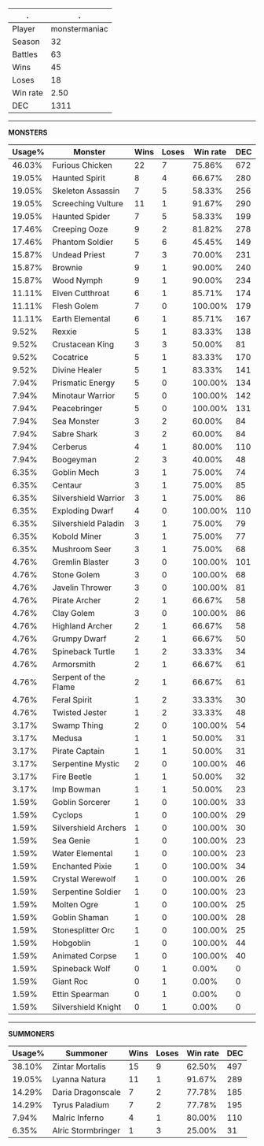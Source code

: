 .|.
|-|-
Player|monstermaniac
Season|32
Battles|63
Wins|45
Loses|18
Win rate|2.50
DEC|1311

---
**MONSTERS**

Usage%|Monster|Wins|Loses|Win rate|DEC|
-|-|-|-|-|-|
46.03%|Furious Chicken|22|7|75.86%|672|
19.05%|Haunted Spirit|8|4|66.67%|280|
19.05%|Skeleton Assassin|7|5|58.33%|256|
19.05%|Screeching Vulture|11|1|91.67%|290|
19.05%|Haunted Spider|7|5|58.33%|199|
17.46%|Creeping Ooze|9|2|81.82%|278|
17.46%|Phantom Soldier|5|6|45.45%|149|
15.87%|Undead Priest|7|3|70.00%|231|
15.87%|Brownie|9|1|90.00%|240|
15.87%|Wood Nymph|9|1|90.00%|234|
11.11%|Elven Cutthroat|6|1|85.71%|174|
11.11%|Flesh Golem|7|0|100.00%|179|
11.11%|Earth Elemental|6|1|85.71%|167|
9.52%|Rexxie|5|1|83.33%|138|
9.52%|Crustacean King|3|3|50.00%|81|
9.52%|Cocatrice|5|1|83.33%|170|
9.52%|Divine Healer|5|1|83.33%|141|
7.94%|Prismatic Energy|5|0|100.00%|134|
7.94%|Minotaur Warrior|5|0|100.00%|142|
7.94%|Peacebringer|5|0|100.00%|131|
7.94%|Sea Monster|3|2|60.00%|84|
7.94%|Sabre Shark|3|2|60.00%|84|
7.94%|Cerberus|4|1|80.00%|110|
7.94%|Boogeyman|2|3|40.00%|48|
6.35%|Goblin Mech|3|1|75.00%|74|
6.35%|Centaur|3|1|75.00%|85|
6.35%|Silvershield Warrior|3|1|75.00%|86|
6.35%|Exploding Dwarf|4|0|100.00%|110|
6.35%|Silvershield Paladin|3|1|75.00%|79|
6.35%|Kobold Miner|3|1|75.00%|77|
6.35%|Mushroom Seer|3|1|75.00%|68|
4.76%|Gremlin Blaster|3|0|100.00%|101|
4.76%|Stone Golem|3|0|100.00%|68|
4.76%|Javelin Thrower|3|0|100.00%|81|
4.76%|Pirate Archer|2|1|66.67%|58|
4.76%|Clay Golem|3|0|100.00%|86|
4.76%|Highland Archer|2|1|66.67%|58|
4.76%|Grumpy Dwarf|2|1|66.67%|50|
4.76%|Spineback Turtle|1|2|33.33%|34|
4.76%|Armorsmith|2|1|66.67%|61|
4.76%|Serpent of the Flame|2|1|66.67%|61|
4.76%|Feral Spirit|1|2|33.33%|30|
4.76%|Twisted Jester|1|2|33.33%|48|
3.17%|Swamp Thing|2|0|100.00%|54|
3.17%|Medusa|1|1|50.00%|31|
3.17%|Pirate Captain|1|1|50.00%|31|
3.17%|Serpentine Mystic|2|0|100.00%|46|
3.17%|Fire Beetle|1|1|50.00%|32|
3.17%|Imp Bowman|1|1|50.00%|23|
1.59%|Goblin Sorcerer|1|0|100.00%|33|
1.59%|Cyclops|1|0|100.00%|29|
1.59%|Silvershield Archers|1|0|100.00%|30|
1.59%|Sea Genie|1|0|100.00%|23|
1.59%|Water Elemental|1|0|100.00%|23|
1.59%|Enchanted Pixie|1|0|100.00%|34|
1.59%|Crystal Werewolf|1|0|100.00%|26|
1.59%|Serpentine Soldier|1|0|100.00%|23|
1.59%|Molten Ogre|1|0|100.00%|25|
1.59%|Goblin Shaman|1|0|100.00%|28|
1.59%|Stonesplitter Orc|1|0|100.00%|25|
1.59%|Hobgoblin|1|0|100.00%|44|
1.59%|Animated Corpse|1|0|100.00%|40|
1.59%|Spineback Wolf|0|1|0.00%|0|
1.59%|Giant Roc|0|1|0.00%|0|
1.59%|Ettin Spearman|0|1|0.00%|0|
1.59%|Silvershield Knight|0|1|0.00%|0|

---
**SUMMONERS**

Usage%|Summoner|Wins|Loses|Win rate|DEC|
-|-|-|-|-|-|
38.10%|Zintar Mortalis|15|9|62.50%|497|
19.05%|Lyanna Natura|11|1|91.67%|289|
14.29%|Daria Dragonscale|7|2|77.78%|185|
14.29%|Tyrus Paladium|7|2|77.78%|195|
7.94%|Malric Inferno|4|1|80.00%|110|
6.35%|Alric Stormbringer|1|3|25.00%|31|
